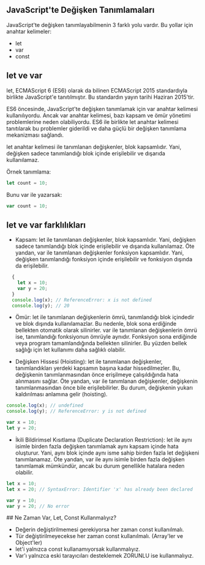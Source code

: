 ## JavaScript'te Değişken Tanımlamaları

JavaScript'te değişken tanımlayabilmenin 3 farklı yolu vardır. Bu yollar için anahtar kelimeler:

- let 
- var
- const

## let ve var

let, ECMAScript 6 (ES6) olarak da bilinen ECMAScript 2015 standardıyla birlikte JavaScript'e tanıtılmıştır. Bu standardın yayın tarihi Haziran 2015'tir.

ES6 öncesinde, JavaScript'te değişken tanımlamak için var anahtar kelimesi kullanılıyordu. Ancak var anahtar kelimesi, bazı kapsam ve ömür yönetimi problemlerine neden olabiliyordu. ES6 ile birlikte let anahtar kelimesi tanıtılarak bu problemler giderildi ve daha güçlü bir değişken tanımlama mekanizması sağlandı.

let anahtar kelimesi ile tanımlanan değişkenler, blok kapsamlıdır. Yani, değişken sadece tanımlandığı blok içinde erişilebilir ve dışarıda kullanılamaz. 

Örnek tanımlama:

```js
let count = 10;
```

Bunu var ile yazarsak:

```js
var count = 10;
```

## let ve var farklılıkları

- Kapsam: let ile tanımlanan değişkenler, blok kapsamlıdır. Yani, değişken sadece tanımlandığı blok içinde erişilebilir ve dışarıda kullanılamaz. Öte yandan, var ile tanımlanan değişkenler fonksiyon kapsamlıdır. Yani, değişken tanımlandığı fonksiyon içinde erişilebilir ve fonksiyon dışında da erişilebilir.

```js
  {
    let x = 10;
    var y = 20;
  }
  console.log(x); // ReferenceError: x is not defined
  console.log(y); // 20
```

- Ömür: let ile tanımlanan değişkenlerin ömrü, tanımlandığı blok içindedir ve blok dışında kullanılamazlar. Bu nedenle, blok sona erdiğinde bellekten otomatik olarak silinirler. var ile tanımlanan değişkenlerin ömrü ise, tanımlandığı fonksiyonun ömrüyle aynıdır. Fonksiyon sona erdiğinde veya program tamamlandığında bellekten silinirler. Bu yüzden bellek sağlığı için let kullanımı daha sağlıklı olabilir.

- Değişken Hissesi (Hoisting): let ile tanımlanan değişkenler, tanımlandıkları yerdeki kapsamın başına kadar hissedilmezler. Bu, değişkenin tanımlanmasından önce erişilmeye çalışıldığında hata alınmasını sağlar. Öte yandan, var ile tanımlanan değişkenler, değişkenin tanımlanmasından önce bile erişilebilirler. Bu durum, değişkenin yukarı kaldırılması anlamına gelir (hoisting).

```js
console.log(x); // undefined
console.log(y); // ReferenceError: y is not defined

var x = 10;
let y = 20;
```

- İkili Bildirimsel Kısıtlama (Duplicate Declaration Restriction): let ile aynı isimle birden fazla değişken tanımlamak aynı kapsam içinde hata oluşturur. Yani, aynı blok içinde aynı isme sahip birden fazla let değişkeni tanımlanamaz. Öte yandan, var ile aynı isimle birden fazla değişken tanımlamak mümkündür, ancak bu durum genellikle hatalara neden olabilir.

```js
let x = 10;
let x = 20; // SyntaxError: Identifier 'x' has already been declared

var y = 10;
var y = 20; // No error
```

## Ne Zaman Var, Let, Const Kullanmalıyız?

- Değerin değiştirilmemesi gerekiyorsa her zaman const kullanılmalı.
- Tür değiştirilmeyecekse her zaman const kullanılmalı. (Array'ler ve Object'ler)
- let'i yalnızca const kullanamıyorsak kullanmalıyız.
- Var'ı yalnızca eski tarayıcıları desteklemek ZORUNLU ise kullanmalıyız.


